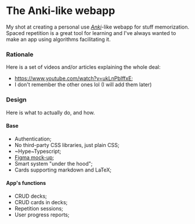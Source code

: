 # The Anki-like webapp

My shot at creating a personal use [_Anki_](https://en.wikipedia.org/wiki/Anki_(software))-like webapp for stuff memorization. Spaced repetition is a great tool for learning and I've always wanted to make an app using algorithms facilitating it.

### Rationale

Here is a set of videos and/or articles explaining the whole deal:
- https://www.youtube.com/watch?v=ukLnPbIffxE;
- I don't remember the other ones lol (I will add them later)

### Design

Here is what to actually do, and how.

#### Base

- Authentication;
- No third-party CSS libraries, just plain CSS;
- ~Hype~Typescript;
- [Figma mock-up](https://www.figma.com/file/0R1rTfcYHTo10Wi72FazAE/Web?node-id=0%3A1);
- Smart system "under the hood";
- Cards supporting markdown and LaTeX;

#### App's functions

- CRUD decks;
- CRUD cards in decks;
- Repetition sessions;
- User progress reports;
